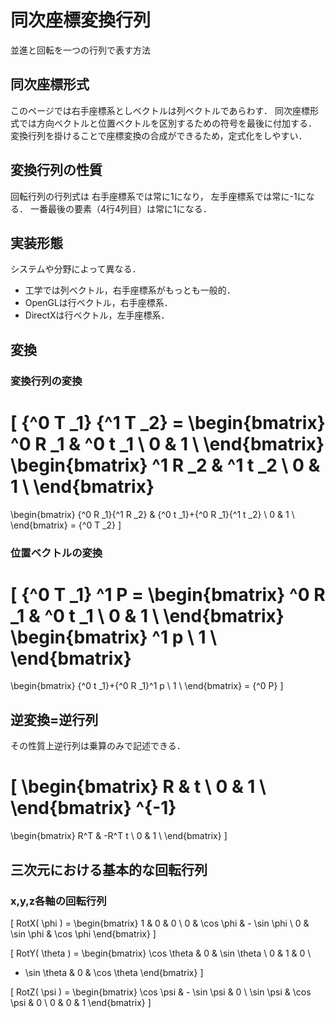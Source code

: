 # 同次座標変換行列

並進と回転を一つの行列で表す方法

## 同次座標形式

このページでは右手座標系としベクトルは列ベクトルであらわす．
同次座標形式では方向ベクトルと位置ベクトルを区別するための符号を最後に付加する．
変換行列を掛けることで座標変換の合成ができるため，定式化をしやすい．

## 変換行列の性質

回転行列の行列式は
右手座標系では常に1になり，
左手座標系では常に-1になる．
一番最後の要素（4行4列目）は常に1になる．

## 実装形態

システムや分野によって異なる．

- 工学では列ベクトル，右手座標系がもっとも一般的．
- OpenGLは行ベクトル，右手座標系．
- DirectXは行ベクトル，左手座標系．

## 変換

### 変換行列の変換

\[
{^0 T _1} {^1 T _2} =
\begin{bmatrix}
^0 R _1 & ^0 t _1 \\
0 & 1 \\
\end{bmatrix}
\begin{bmatrix}
^1 R _2 & ^1 t _2 \\
0 & 1 \\
\end{bmatrix}
=
\begin{bmatrix}
{^0 R _1}{^1 R _2} & {^0 t _1}+{^0 R _1}{^1 t _2} \\
0 & 1 \\
\end{bmatrix}
= {^0 T _2}
\]

### 位置ベクトルの変換
\[
{^0 T _1} ^1 P =
\begin{bmatrix}
^0 R _1 & ^0 t _1 \\
0 & 1 \\
\end{bmatrix}
\begin{bmatrix}
^1 p \\
 1 \\
\end{bmatrix}
=
\begin{bmatrix}
{^0 t _1}+{^0 R _1}^1 p \\
1 \\
\end{bmatrix}
= {^0 P}
\]



## 逆変換=逆行列

その性質上逆行列は乗算のみで記述できる．

\[
\begin{bmatrix}
R & t \\
0 & 1 \\
\end{bmatrix}
^{-1}
=
\begin{bmatrix}
R^T & -R^T t \\
0 & 1 \\
\end{bmatrix}
\]


## 三次元における基本的な回転行列

### x,y,z各軸の回転行列

\[
RotX( \phi ) =
\begin{bmatrix}
1 & 0 & 0 \\
0 & \cos \phi & - \sin \phi \\
0 & \sin \phi & \cos \phi
\end{bmatrix}
\]

\[
RotY( \theta ) =
\begin{bmatrix}
\cos \theta & 0 & \sin \theta \\
0 & 1 & 0 \\
- \sin \theta & 0 & \cos \theta
\end{bmatrix}
\]

\[
RotZ( \psi ) =
\begin{bmatrix}
\cos \psi & - \sin \psi & 0 \\
\sin \psi & \cos \psi & 0 \\
0 & 0 & 1
\end{bmatrix}
\]
